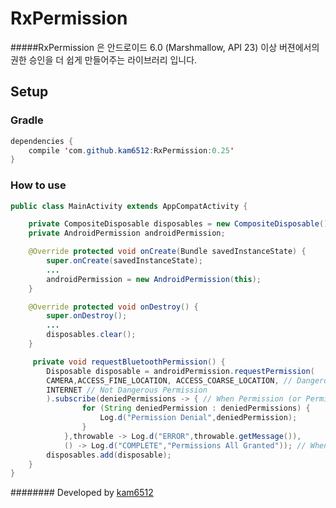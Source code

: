 # RxPermission
#####RxPermission 은 안드로이드 6.0 (Marshmallow, API 23) 이상 버젼에서의 권한 승인을 더 쉽게 만들어주는 라이브러리 입니다. 



## Setup

### Gradle

```java
dependencies {
    compile 'com.github.kam6512:RxPermission:0.25'
}
```




### How to use
```java
public class MainActivity extends AppCompatActivity {

    private CompositeDisposable disposables = new CompositeDisposable();
    private AndroidPermission androidPermission;

    @Override protected void onCreate(Bundle savedInstanceState) {
        super.onCreate(savedInstanceState);
        ...
        androidPermission = new AndroidPermission(this);
    }

    @Override protected void onDestroy() {
        super.onDestroy();
        ...
        disposables.clear();
    }

     private void requestBluetoothPermission() {
        Disposable disposable = androidPermission.requestPermission(
        CAMERA,ACCESS_FINE_LOCATION, ACCESS_COARSE_LOCATION, // Dangerous Permissions
        INTERNET // Not Dangerous Permission
        ).subscribe(deniedPermissions -> { // When Permission (or Permissions) Denied
            	for (String deniedPermission : deniedPermissions) {
                	Log.d("Permission Denial",deniedPermission);
            	}
        	},throwable -> Log.d("ERROR",throwable.getMessage()),
        	() -> Log.d("COMPLETE","Permissions All Granted")); // When Permission(or Permissions All) Granted
        disposables.add(disposable);
    }
}
```


######## Developed by [kam6512](https://kam6512.github.io/)
